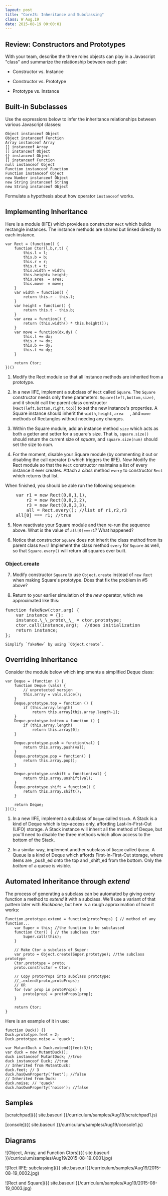 ```yaml
---
layout: post
title: "CoreJS: Inheritance and Subclassing"
class: W Aug.19
date: 2015-08-19 00:00:01
---
```


## Review: Constructors and Prototypes

With your team, describe the three roles objects can play in a Javascript "class" and summarize the relationship between each pair:

* Constructor vs. Instance

* Constructor vs. Prototype

* Prototype vs. Instance


## Built-in Subclasses

Use the expressions below to infer the inheritance relationships between various Javascript classes:

```
Object instanceof Object
Object instanceof Function
Array instanceof Array
[] instanceof Array
[] instanceof Object
{} instanceof Object
{} instanceof Function
null instanceof Object
Function instanceof Function
Function instanceof Object
new Number instanceof Object
new String instanceof String
new String instanceof Object
```

Formulate a hypothesis about how operator `instanceof` works.

## Implementing Inheritance

Here is a module (IIFE) which provides a constructor `Rect` which builds rectangle instances.  The instance methods are shared but linked directly to each instance. 

```
var Rect = (function() {
	function Ctor(l,b,r,t) {
		this.l = l;
		this.b = b;
		this.r = r;
		this.t = t;
		this.width = width;
		this.height= height;
		this.area  = area;
		this.move  = move;
	}
	var width = function() {
		return this.r - this.l;
	}
	var height = function() {
		return this.t - this.b;
	}
	var area = function() {
		return (this.width() * this.height());
	}
	var move = function(dx,dy) {
		this.l += dx;
		this.r += dx;
		this.b += dy;
		this.t += dy;
	}

	return Ctor;
})()
```

1. Modify the Rect module so that all instance methods are inherited from a prototype.

2. In a new IIFE, implement a subclass of `Rect` called `Square`.  The `Square` constructor needs only three parameters: `Square(left,bottom,size)`, and it should call the parent class constructor (`Rect(left,bottom,right,top)`) to set the new instance's properties.
A Square instance should inherit the `width`, `height`, `area	`, and `move` methods of Rectangles without needing any changes.

3. Within the Square module, add an instance method `size` which acts as both a getter and setter for a square's size.  That is, `square.size()` should return the current size of _square_, and `square.size(num)` should set the size to _num_.

4. For the moment, disable your Square module (by commenting it out or disabling the call operator () which triggers the IIFE).
Now Modify the Rect module so that the `Rect` constructor maintains a list of every instance it ever creates.  Attach a _class_ method `every` to constructor `Rect` which returns that list.
<p>
When finished, you should be able run the following sequence:
<pre>
	var r1 = new Rect(0,0,1,1),
		r2 = new Rect(0,0,2,2),
		r3 = new Rect(0,0,3,3),
		all = Rect.every(); //list of r1,r2,r3
	all[0] === r1; //true
</pre>

5.  Now reactivate your Square module and then re-run the sequence above.  What is the value of `all[0]===r1`?  What happened?

6. Notice that constructor `Square` does not inherit the class method from its parent class `Rect`!  Implement the class method `every` for `Square` as well, so that `Square.every()` will return all squares ever built.



### Object.create

7. Modify constructor `Square` to use `Object.create` instead of `new Rect` when making Square's prototype.  Does that fix the problem in #5 above?


8.  Return to your earlier simulation of the _new_ operator, which we approximated like this:
<pre>
function fakeNew(ctor,arg) {
	var instance = {};
	instance.\_\_proto\_\_ = ctor.prototype;
	ctor.call(instance,arg);  //does initialization
	return instance;
};
</pre>

	Simplify `fakeNew` by using `Object.create`.

## Overriding Inheritance

Consider the module below which implements a simplified Deque class:

```
var Deque = (function () {
	function Deque (vals) {
		// unprotected version
		this.array = vals.slice();
	}
	Deque.prototype.top = function () {
		if (this.array.length)
			return this.array[this.array.length-1];
	}
	Deque.prototype.bottom = function () {
		if (this.array.length)
			return this.array[0];
	}

	Deque.prototype.push = function(val) {
		return this.array.push(val);
	}
	Deque.prototype.pop = function() {
		return this.array.pop();
	}

	Deque.prototype.unshift = function(val) {
		return this.array.unshift(val);
	}
	Deque.prototype.shift = function() {
		return this.array.shift();
	}

	return Deque;
})();
```

1. In a new IIFE, implement a subclass of `Deque` called `Stack`.  A Stack is a kind of Deque which is top-access only, affording Last-In-First-Out (LIFO) storage.  A Stack instance will inherit all the method of Deque, but you'll need to disable the three methods which allow access to the bottom of the Stack.


2. In a similar way, implement another subclass of `Deque` called `Queue`.  A Queue is a kind of Deque which affords First-In-First-Out storage, where items are _push_ed onto the top and _shift_ed from the bottom.   Only the _bottom_ of a queue is visible.

## Automated Inheritance through _extend_

The process of generating a subclass can be automated by giving every function a method to _extend_ it with a subclass.  We'll use a variant of that pattern later with _Backbone_, but here is a rough approximation of how it works:

```
Function.prototype.extend = function(protoProps) { // method of any function...
	var Super = this; //the function to be subclassed
	function Ctor() { // the subclass ctor
		Super.call(this);
	}

	// Make Ctor a subclass of Super:
	var proto = Object.create(Super.prototype); //the subclass prototype
	Ctor.prototype = proto;
	proto.constructor = Ctor;

	// Copy protoProps into subclass prototype:
	//_.extend(proto,protoProps);
	// OR
	for (var prop in protoProps) {
		proto[prop] = protoProps[prop];
	}

	return Ctor;
}
```

Here is an example of it in use:

```
function Duck() {}
Duck.prototype.feet = 2;
Duck.prototype.noise = 'quack';

var MutantDuck = Duck.extend({feet:3});
var duck = new MutantDuck();
duck instanceof MutantDuck; //true
duck instanceof Duck; //true
// Inherited from MutantDuck:
duck.feet; // 3
duck.hasOwnProperty('feet'); //false
// Inherited from Duck:
duck.noise; // 'quack'
duck.hasOwnProperty('noise'); //false
```

## Samples

[scratchpad]({{ site.baseurl }}/curriculum/samples/Aug19/scratchpad1.js)

[console]({{ site.baseurl }}/curriculum/samples/Aug19/console1.js)

## Diagrams

![Object, Array, and Function Ctors]({{ site.baseurl }}/curriculum/samples/Aug19/2015-08-19_0001.jpg)

![Rect IIFE; subclassing]({{ site.baseurl }}/curriculum/samples/Aug19/2015-08-19_0002.jpg)

![Rect and Square]({{ site.baseurl }}/curriculum/samples/Aug19/2015-08-19_0003.jpg)

